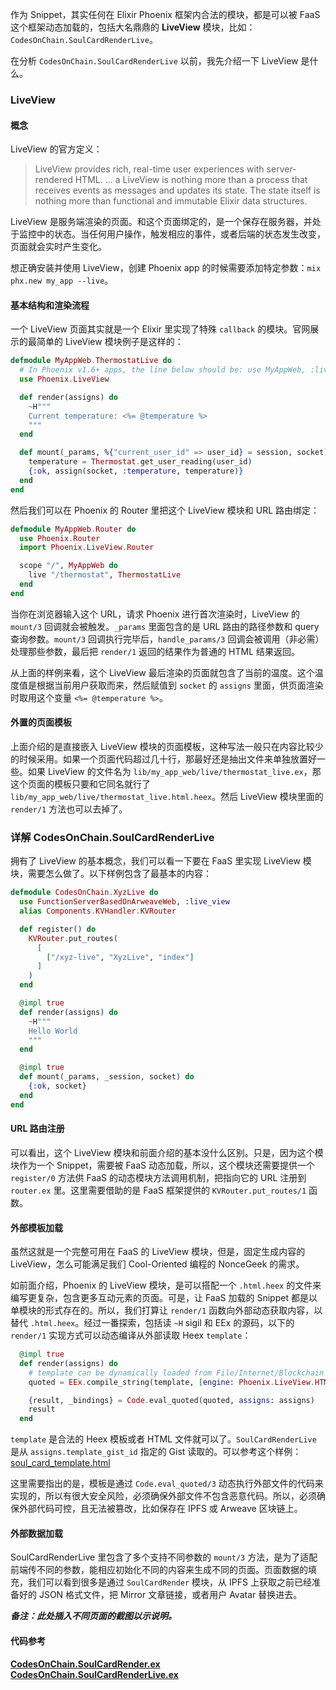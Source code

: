 作为 Snippet，其实任何在 Elixir Phoenix 框架内合法的模块，都是可以被 FaaS 这个框架动态加载的，包括大名鼎鼎的 **LiveView** 模块，比如：`CodesOnChain.SoulCardRenderLive`。

在分析 `CodesOnChain.SoulCardRenderLive` 以前，我先介绍一下 LiveView 是什么。

### LiveView

#### 概念

LiveView 的官方定义：

>LiveView provides rich, real-time user experiences with server-rendered HTML.
>...
>a LiveView is nothing more than a process that receives events as messages and updates its state. The state itself is nothing more than functional and immutable Elixir data structures.

LiveView 是服务端渲染的页面。和这个页面绑定的，是一个保存在服务器，并处于监控中的状态。当任何用户操作，触发相应的事件，或者后端的状态发生改变，页面就会实时产生变化。

想正确安装并使用 LiveView，创建 Phoenix app 的时候需要添加特定参数：`mix phx.new my_app --live`。

#### 基本结构和渲染流程

一个 LiveView 页面其实就是一个 Elixir 里实现了特殊 `callback` 的模块。官网展示的最简单的 LiveView 模块例子是这样的：

```elixir
defmodule MyAppWeb.ThermostatLive do
  # In Phoenix v1.6+ apps, the line below should be: use MyAppWeb, :live_view
  use Phoenix.LiveView

  def render(assigns) do
    ~H"""
    Current temperature: <%= @temperature %>
    """
  end

  def mount(_params, %{"current_user_id" => user_id} = session, socket) do
    temperature = Thermostat.get_user_reading(user_id)
    {:ok, assign(socket, :temperature, temperature)}
  end
end
```

然后我们可以在 Phoenix 的 Router 里把这个 LiveView 模块和 URL 路由绑定：

```elixir
defmodule MyAppWeb.Router do
  use Phoenix.Router
  import Phoenix.LiveView.Router

  scope "/", MyAppWeb do
    live "/thermostat", ThermostatLive
  end
end
```

当你在浏览器输入这个 URL，请求 Phoenix 进行首次渲染时，LiveView 的 `mount/3` 回调就会被触发。`_params` 里面包含的是 URL 路由的路径参数和 query 查询参数。`mount/3` 回调执行完毕后，`handle_params/3` 回调会被调用（非必需）处理那些参数，最后把 `render/1` 返回的结果作为普通的 HTML 结果返回。

从上面的样例来看，这个 LiveView 最后渲染的页面就包含了当前的温度。这个温度值是根据当前用户获取而来，然后赋值到 `socket` 的 `assigns` 里面，供页面渲染时取用这个变量 `<%= @temperature %>`。

#### 外置的页面模板

上面介绍的是直接嵌入 LiveView 模块的页面模板，这种写法一般只在内容比较少的时候采用。如果一个页面代码超过几十行，那最好还是抽出文件来单独放置好一些。如果 LiveView 的文件名为 `lib/my_app_web/live/thermostat_live.ex`，那这个页面的模板只要和它同名就行了 `lib/my_app_web/live/thermostat_live.html.heex`。然后 LiveView 模块里面的 `render/1` 方法也可以去掉了。


### 详解 CodesOnChain.SoulCardRenderLive

拥有了 LiveView 的基本概念，我们可以看一下要在 FaaS 里实现 LiveView 模块，需要怎么做了。以下样例包含了最基本的内容：

```elixir
defmodule CodesOnChain.XyzLive do
  use FunctionServerBasedOnArweaveWeb, :live_view
  alias Components.KVHandler.KVRouter

  def register() do
    KVRouter.put_routes(
      [
        ["/xyz-live", "XyzLive", "index"]
      ]
    )
  end

  @impl true
  def render(assigns) do
    ~H"""
    Hello World
    """
  end

  @impl true
  def mount(_params, _session, socket) do
    {:ok, socket}
  end
end
```

#### URL 路由注册

可以看出，这个 LiveView 模块和前面介绍的基本没什么区别。只是，因为这个模块作为一个 Snippet，需要被 FaaS 动态加载，所以，这个模块还需要提供一个 `register/0` 方法供 FaaS 的动态模块方法调用机制，把指向它的 URL 注册到 `router.ex` 里。这里需要借助的是 FaaS 框架提供的 `KVRouter.put_routes/1` 函数。

#### 外部模板加载

虽然这就是一个完整可用在 FaaS 的 LiveView 模块，但是，固定生成内容的 LiveView，怎么可能满足我们 Cool-Oriented 编程的 NonceGeek 的需求。

如前面介绍，Phoenix 的 LiveView 模块，是可以搭配一个 `.html.heex` 的文件来编写更复杂，包含更多互动元素的页面。可是，让 FaaS 加载的 Snippet 都是以单模块的形式存在的。所以，我们打算让 `render/1` 函数向外部动态获取内容，以替代 `.html.heex`。经过一番探索，包括读 `~H` sigil 和 EEx 的源码，以下的 `render/1` 实现方式可以动态编译从外部读取 Heex `template`： 

```elixir
  @impl true
  def render(assigns) do
    # template can be dynamically loaded from File/Internet/Blockchain
    quoted = EEx.compile_string(template, [engine: Phoenix.LiveView.HTMLEngine])

    {result, _bindings} = Code.eval_quoted(quoted, assigns: assigns)
    result
  end
```

`template` 是合法的 Heex 模板或者 HTML 文件就可以了。`SoulCardRenderLive` 是从 `assigns.template_gist_id` 指定的 Gist 读取的。可以参考这个样例：[soul_card_template.html](https://gist.github.com/leeduckgo/1a301c084577fde54df73ced3139a3cb)

这里需要指出的是，模板是通过 `Code.eval_quoted/3` 动态执行外部文件的代码来实现的，所以有很大安全风险，必须确保外部文件不包含恶意代码。所以，必须确保外部代码可控，且无法被篡改，比如保存在 IPFS 或 Arweave 区块链上。

#### 外部数据加载

SoulCardRenderLive 里包含了多个支持不同参数的 `mount/3` 方法，是为了适配前端传不同的参数，能相应初始化不同的内容来生成不同的页面。页面数据的填充，我们可以看到很多是通过 `SoulCardRender` 模块，从 IPFS 上获取之前已经准备好的 JSON 格式文件，把 Mirror 文章链接，或者用户 Avatar 替换进去。

_**备注：此处插入不同页面的截图以示说明。**_


#### 代码参考

[**CodesOnChain.SoulCardRender.ex**](https://gist.github.com/leeduckgo/9813ca9e206bbda1afb413ecea331063#file-codesonchain-soulcardrender-ex)
[**CodesOnChain.SoulCardRenderLive.ex**](https://gist.github.com/leeduckgo/9813ca9e206bbda1afb413ecea331063#file-codesonchain-soulcardrenderlive-ex)
